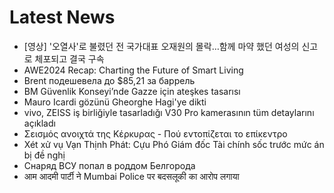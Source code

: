 # Latest News
-  [영상] '오열사'로 불렸던 전 국가대표 오재원의 몰락…함께 마약 했던 여성의 신고로 체포되고 결국 구속
-  AWE2024 Recap: Charting the Future of Smart Living
-  Brent подешевела до $85,21 за баррель
-  BM Güvenlik Konseyi’nde Gazze için ateşkes tasarısı
-  Mauro Icardi gözünü Gheorghe Hagi'ye dikti
-  vivo, ZEISS iş birliğiyle tasarladığı V30 Pro kamerasının tüm detaylarını açıkladı
-  Σεισμός ανοιχτά της Κέρκυρας - Πού εντοπίζεται το επίκεντρο
-  Xét xử vụ Vạn Thịnh Phát: Cựu Phó Giám đốc Tài chính sốc trước mức án bị đề nghị
-  Снаряд ВСУ попал в роддом Белгорода
-  आम आदमी पार्टी ने Mumbai Police पर बदसलूकी का आरोप लगाया
